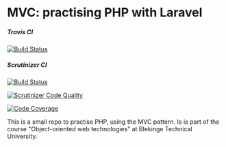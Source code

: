 # MVC: practising PHP with Laravel

##### Travis CI
[![Build Status](https://travis-ci.com/radonhus/bth-mvc-framework.svg?branch=master)](https://travis-ci.com/radonhus/bth-mvc-framework)

##### Scrutinizer CI
[![Build Status](https://scrutinizer-ci.com/g/radonhus/bth-mvc-framework/badges/build.png?b=master)](https://scrutinizer-ci.com/g/radonhus/bth-mvc-framework/build-status/master)

[![Scrutinizer Code Quality](https://scrutinizer-ci.com/g/radonhus/bth-mvc-framework/badges/quality-score.png?b=master)](https://scrutinizer-ci.com/g/radonhus/bth-mvc-framework/?branch=master)

[![Code Coverage](https://scrutinizer-ci.com/g/radonhus/bth-mvc-framework/badges/coverage.png?b=master)](https://scrutinizer-ci.com/g/radonhus/bth-mvc-framework/?branch=master)

This is a small repo to practise PHP, using the MVC pattern. Is is part of the
course "Object-oriented web technologies" at Blekinge Technical University.
